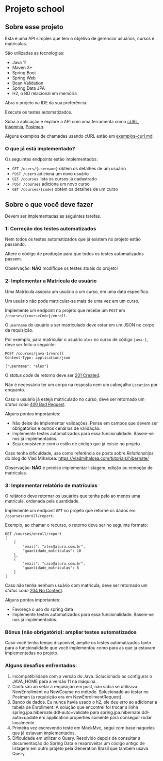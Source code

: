 # Projeto school

## Sobre esse projeto

Esta é uma API simples que tem o objetivo de gerenciar usuários, cursos e matrículas.

São utilizadas as tecnologias:

- Java 11
- Maven 3+  
- Spring Boot
- Spring Web
- Bean Validation
- Spring Data JPA
- H2, o BD relacional em memória

Abra o projeto na IDE da sua preferência.

Execute os testes automatizados. 

Suba a aplicação e explore a API com uma ferramenta como [cURL](https://curl.se/), [Insomnia](https://insomnia.rest/), [Postman](https://www.postman.com/).

Alguns exemplos de chamadas usando cURL estão em [exemplos-curl.md](exemplos-curl.md).

### O que já está implementado?

Os seguintes endpoints estão implementados:

- `GET /users/{username}` obtém os detalhes de um usuário
- `POST /users` adiciona um novo usuário
- `GET /courses` lista os cursos já cadastrado
- `POST /courses` adiciona um novo curso
- `GET /courses/{code}` obtém os detalhes de um curso

## Sobre o que você deve fazer

Devem ser implementadas as seguintes tarefas.

### 1: Correção dos testes automatizados

Nem todos os testes automatizados que já existem no projeto estão passando.

Altere o código de produção para que todos os testes automatizados passem.

Observação: **NÃO** modifique os testes atuais do projeto!

### 2: Implementar a Matrícula de usuário

Uma Matrícula associa um usuário a um curso, em uma data específica.

Um usuário não pode matricular-se mais de uma vez em um curso.

Implemente um endpoint no projeto que recebe um `POST` em `/courses/{courseCode}/enroll`.

O `username` do usuário a ser matriculado deve estar em um JSON no corpo da requisição.

Por exemplo, para matricular o usuário `alex` no curso de código `java-1`, deve ser feito o seguinte:

```
POST /courses/java-1/enroll
Content-Type: application/json

{"username": "alex"}
```

O _status code_ de retorno deve ser [201 Created](https://httpstatusdogs.com/201-created).

Não é necessário ter um corpo na resposta nem um cabeçalho `Location` por enquanto.

Caso o usuário já esteja matriculado no curso, deve ser retornado um _status code_ [400 Bad Request](https://httpstatusdogs.com/400-bad-request).

Alguns pontos importantes:

- Não deixe de implementar validações. Pense em campos que devem ser obrigatórios e outros cenários de validação.
- Implemente testes automatizados para essa funcionalidade. Baseie-se nos já implementados.
- Seja consistente com o estilo de código que já existe no projeto.

Caso tenha dificuldade, use como referência os posts sobre _Relationships_ do blog do Vlad Mihalcea:  https://vladmihalcea.com/tutorials/hibernate/

Observação: **NÃO** é preciso implementar listagem, edição ou remoção de matrículas.

### 3: Implementar relatório de matrículas

O relátorio deve retornar os usuários que tenha pelo ao menos uma matrícula, ordenada pela quantidade.

Implemente um endpoint `GET` no projeto que retorne os dados em `/courses/enroll/report`.

Exemplo, ao chamar o recurso, o retorno deve ser no seguinte formato:

```
GET /courses/enroll/report
[
    {
        "email": "alex@alura.com.br",
        "quantidade_matriculas": 10
    },
    {
        "email": "caio@alura.com.br",
        "quantidade_matriculas": 5
    }
]
```

Caso não tenha nenhum usuário com matrícula, deve ser retornado um _status code_ [204 No Content](https://httpstatusdogs.com/204-no-content).

Alguns pontos importantes:

- Favoreça o uso do spring data
- Implemente testes automatizados para essa funcionalidade. Baseie-se nos já implementados.


### Bônus (não obrigatório): ampliar testes automatizados

Caso você tenha tempo disponível, amplie os testes automatizados tanto para a funcionalidade que você implementou como para as que já estavam implementadas no projeto.

### Alguns desafios enfrentados:

01. Incompatibilidade com a versão do Java. Solucionado ao configurar o JAVA_HOME para a versão 11 na máquina.
02. Confusão ao setar a requisição em post, não sabia se utilizava NewEnrollment ou NewCourse no método. Solucionado ao testar no Postman (a requisição era em NewEnrollmentRequest).
03. Banco de dados. Eu nunca havia usado o h2, ele deu erro ao adicionar a tabela de Enrollment. A solução que encontrei foi trocar a linha spring.jpa.hibernate.ddl-auto=validate para spring.jpa.hibernate.ddl-auto=update em application.properties somente para conseguir rodar localmente.
04. Primeira vez escrevendo teste em MockMvc, segui com base naqueles que já estavam implementados.
05. Dificuldade em utilizar o Query. Resolvido depois de consultar a documentação do Spring Data e reaproveitar um código antigo de listagem em outro projeto pela Generation Brasil que também usava Query.
